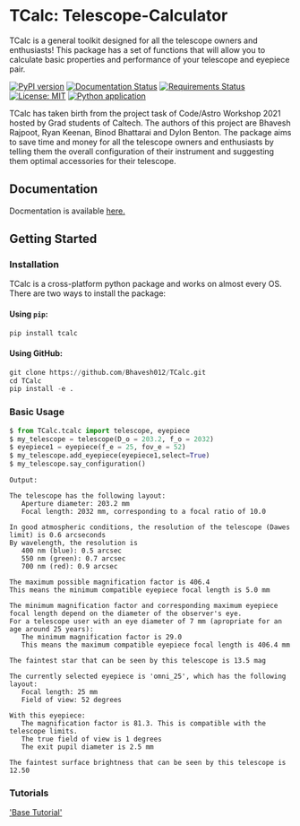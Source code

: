 # TCalc: Telescope-Calculator

TCalc is a general toolkit designed for all the telescope owners and enthusiasts! This package has a set of functions that will allow you to calculate basic properties and performance of your telescope and eyepiece pair.

[![PyPI version](https://badge.fury.io/py/TCalc.svg)](https://badge.fury.io/py/TCalc)
[![Documentation Status](https://readthedocs.org/projects/tcalc/badge/?version=latest)](https://tcalc.readthedocs.io/en/latest/README.html)
[![Requirements Status](https://requires.io/github/Bhavesh012/TCalc/requirements.svg?branch=main)](https://requires.io/github/Bhavesh012/TCalc/requirements/?branch=main)
[![License: MIT](https://img.shields.io/badge/License-MIT-brightgreen.svg)](https://opensource.org/licenses/MIT)
[![Python application](https://github.com/Bhavesh012/TCalc/actions/workflows/python-app.yml/badge.svg)](https://github.com/Bhavesh012/TCalc/actions/workflows/python-app.yml)

<!-- add badges from pypistats, travis.ci, coveralls.io -->

TCalc has taken birth from the project task of Code/Astro Workshop 2021 hosted by Grad students of Caltech. The authors of this project are Bhavesh Rajpoot, Ryan Keenan, Binod Bhattarai and Dylon Benton. 
The package aims to save time and money for all the telescope owners and enthusiasts by telling them the overall configuration of their instrument and suggesting them optimal accessories for their telescope.

## Documentation

Docmentation is available [here.](https://tcalc.readthedocs.io/en/latest/?badge=latest) <!-- (http://radvel.readthedocs.io/) -->

## Getting Started

### Installation

TCalc is a cross-platform python package and works on almost every OS. There are two ways to install the package:

#### Using `pip`:
```python
pip install tcalc
```

#### Using GitHub:
```python
git clone https://github.com/Bhavesh012/TCalc.git
cd TCalc
pip install -e .
```

### Basic Usage
```python
$ from TCalc.tcalc import telescope, eyepiece
$ my_telescope = telescope(D_o = 203.2, f_o = 2032)
$ eyepiece1 = eyepiece(f_e = 25, fov_e = 52)
$ my_telescope.add_eyepiece(eyepiece1,select=True)
$ my_telescope.say_configuration()
```
```
Output:

The telescope has the following layout:
   Aperture diameter: 203.2 mm
   Focal length: 2032 mm, corresponding to a focal ratio of 10.0

In good atmospheric conditions, the resolution of the telescope (Dawes limit) is 0.6 arcseconds
By wavelength, the resolution is
   400 nm (blue): 0.5 arcsec
   550 nm (green): 0.7 arcsec
   700 nm (red): 0.9 arcsec

The maximum possible magnification factor is 406.4
This means the minimum compatible eyepiece focal length is 5.0 mm

The minimum magnification factor and corresponding maximum eyepiece focal length depend on the diameter of the observer's eye.
For a telescope user with an eye diameter of 7 mm (apropriate for an age around 25 years):
   The minimum magnification factor is 29.0
   This means the maximum compatible eyepiece focal length is 406.4 mm

The faintest star that can be seen by this telescope is 13.5 mag

The currently selected eyepiece is 'omni_25', which has the following layout:
   Focal length: 25 mm
   Field of view: 52 degrees

With this eyepiece:
   The magnification factor is 81.3. This is compatible with the telescope limits.
   The true field of view is 1 degrees
   The exit pupil diameter is 2.5 mm

The faintest surface brightness that can be seen by this telescope is 12.50
```

### Tutorials
['Base Tutorial'](\docs\tutorials\TCalc_tutorial.ipynb)

